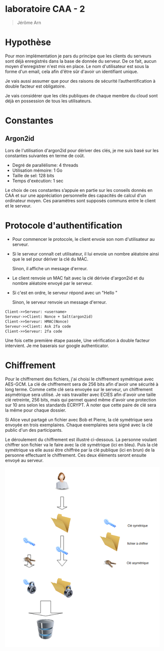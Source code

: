 # laboratoire CAA - 2

> Jérôme Arn

# Hypothèse 

Pour mon implémentation je pars du principe que les clients du serveurs sont déjà enregistrés dans la base de donnée du serveur. De ce fait, aucun moyen d'enregistrer n'est mis en place. Le nom d'utilisateur est sous la forme d'un email, cela afin d'être sûr d'avoir un identifiant unique. 

Je vais aussi assumer que pour des raisons de sécurité l’authentification à double facteur est obligatoire. 

Je vais considérer que les clés publiques de chaque membre du cloud sont déjà en possession de tous les utilisateurs. 

# Constantes

## Argon2id

Lors de l'utilisation d'argon2id pour dériver des clés, je me suis basé sur les constantes suivantes en terme de coût. 

- Degré de parallélisme: 4 threads
- Utilisation mémoire: 1 Go
- Taille de sel: 128 bits 
- Temps d'exécution: 1 sec

Le choix de ces constantes s’appuie en partie sur les conseils donnés en CAA et sur une appréciation personnelle des capacités de calcul d'un ordinateur moyen.  Ces paramètres sont supposés communs entre le client et le serveur.

# Protocole d'authentification

- Pour commencer le protocole, le client envoie son nom d'utilisateur au serveur.

- Si le serveur connaît cet utilisateur, il lui envoie un nombre aléatoire ainsi que le sel pour dériver la clé du MAC. 

  Sinon, il affiche un message d'erreur.

- Le client renvoie un MAC fait avec la clé dérivée d'argon2id et du nombre aléatoire envoyé par le serveur. 

- Si c'est en ordre, le serveur répond avec un "Hello <username> " 

  Sinon, le serveur renvoie un message d'erreur.

```sequence
Client->>Serveur: <username>
Serveur->>Client: Nonce + Salt(argon2id)
Client->>Serveur: HMAC(Nonce)
Serveur->>Client: Ask 2fa code
Client->>Serveur: 2fa code
```

Une fois cette première étape passée, Une vérification à double facteur intervient. Je me baserais sur google authenticator. 

# Chiffrement 

Pour le chiffrement des fichiers, j'ai choisi le chiffrement symétrique avec AES-GCM. La clé de chiffrement sera de 256 bits afin d'avoir une sécurité à long terme. Comme cette clé sera envoyée sur le serveur, un chiffrement asymétrique sera utilisé. Je vais travailler avec ECIES afin d'avoir une taille clé retreinte, 256 bits, mais qui permet quand même d'avoir une protection sur 10 ans selon les standards ECRYPT. À noter que cette paire de clé sera la même pour chaque dossier. 

Si Alice veut partagé un fichier avec Bob et Pierre, la clé symétrique sera envoyée en trois exemplaires. Chaque exemplaires sera signé avec la clé public d'un des participants. 

Le déroulement du chiffrement est illustré ci-dessous. La personne voulant chiffrer son fichier va le faire avec la clé symétrique (ici en bleu). Puis la clé symétrique va elle aussi être chiffrée par la clé publique (ici en brun) de la personne effectuant le chiffrement. Ces deux éléments seront ensuite envoyé au serveur.

![](img/1.png)
